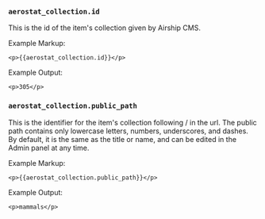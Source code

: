 ### `aerostat_collection.id`
This is the id of the item's collection given by Airship CMS.

Example Markup:
```
<p>{{aerostat_collection.id}}</p>
```

Example Output:
```
<p>305</p>
```


### `aerostat_collection.public_path`
This is the identifier for the item's collection following / in the url. The public path contains only lowercase letters, numbers, underscores, and dashes. By default, it is the same as the title or name, and can be edited in the Admin panel at any time.

Example Markup:
```
<p>{{aerostat_collection.public_path}}</p>
```

Example Output:
```
<p>mammals</p>
```
